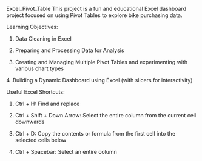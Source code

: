 Excel_Pivot_Table
This project is a fun and educational Excel dashboard project focused on using Pivot Tables to explore bike purchasing data.

Learning Objectives:

1. Data Cleaning in Excel

2. Preparing and Processing Data for Analysis

3. Creating and Managing Multiple Pivot Tables and experimenting with various chart types

4 .Building a Dynamic Dashboard using Excel (with slicers for interactivity)

Useful Excel Shortcuts:
1. Ctrl + H: Find and replace

2. Ctrl + Shift + Down Arrow: Select the entire column from the current cell downwards

3. Ctrl + D: Copy the contents or formula from the first cell into the selected cells below

4. Ctrl + Spacebar: Select an entire column
